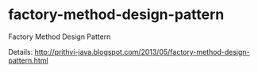 factory-method-design-pattern
=============================

Factory Method Design Pattern

Details:
http://prithvi-java.blogspot.com/2013/05/factory-method-design-pattern.html

